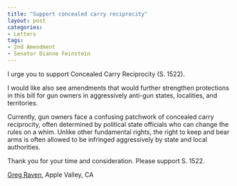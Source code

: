 ```yaml
---
title: "Support concealed carry reciprocity"
layout: post
categories:
- Letters
tags:
- 2nd Amendment
- Senator Dianne Feinstein
---
```


I urge you to support Concealed Carry Reciprocity (S. 1522).

I would like also see amendments that would further strengthen protections in this bill for gun owners in aggressively anti-gun states, localities, and territories.

Currently, gun owners face a confusing patchwork of concealed carry reciprocity, often determined by political state officials who can change the rules on a whim. Unlike other fundamental rights, the right to keep and bear arms is often allowed to be infringed aggressively by state and local authorities.

Thank you for your time and consideration. Please support S. 1522.

[Greg Raven](https://www.gregraven.org/), Apple Valley, CA